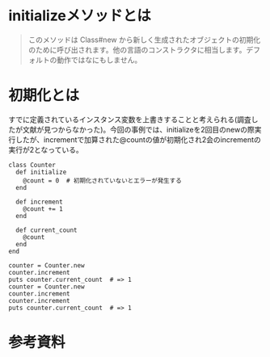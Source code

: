 # initializeメソッドとは

> このメソッドは Class#new から新しく生成されたオブジェクトの初期化のために呼び出されます。他の言語のコンストラクタに相当します。デフォルトの動作ではなにもしません。 

# 初期化とは
すでに定義されているインスタンス変数を上書きすることと考えられる(調査したが文献が見つからなかった)。今回の事例では、initializeを2回目のnewの際実行したが、incrementで加算された@countの値が初期化され2会のincrementの実行が2となっている。

```
class Counter
  def initialize
    @count = 0  # 初期化されていないとエラーが発生する
  end

  def increment
    @count += 1
  end

  def current_count
    @count
  end
end

counter = Counter.new
counter.increment
puts counter.current_count  # => 1
counter = Counter.new
counter.increment
counter.increment
puts counter.current_count  # => 1
```
# 参考資料


